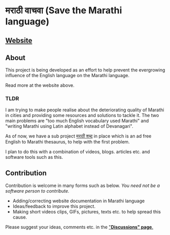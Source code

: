 # मराठी वाचवा (Save the Marathi language)

## [**Website**](https://mukta-strot.github.io/marathi-vachva/)

## About

This project is being developed as an effort to help prevent the evergrowing
influence of the English language on the Marathi language.

Read more at the website above.

### TLDR

I am trying to make people realise about the deteriorating quality of Marathi
in cities and providing some resources and solutions to tackle it. The two main
problems are "too much English vocabulary used Marathi" and "writing Marathi using
Latin alphabet instead of Devanagari".

As of now, we have a sub project [मराठी शब्द](https://mukta-strot.github.io/marathi-shabd/)
in place which is an ad free English to Marathi thesaurus, to help with the
first problem.

I plan to do this with a combination of videos, blogs. articles etc. and software tools
such as this.

## Contribution

Contribution is welcome in many forms such as below.
*You need not be a software person to contribute.*

- Adding/correcting website documentation in Marathi language
- Ideas/feedback to improve this project.
- Making short videos clips, GIFs, pictures, texts etc. to help spread this cause.

Please suggest your ideas, comments etc. in the ["**Discussions"
page**.](https://github.com/mukta-strot/marathi-vachva/discussions)
